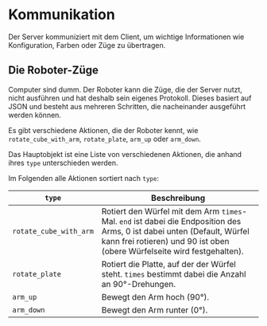 # Kommunikation

Der Server kommuniziert mit dem Client, um wichtige Informationen wie Konfiguration, Farben oder Züge zu übertragen.

## Die Roboter-Züge

Computer sind dumm. Der Roboter kann die Züge, die der Server nutzt, nicht ausführen und hat deshalb sein eigenes
Protokoll. Dieses basiert auf JSON und besteht aus mehreren Schritten, die nacheinander ausgeführt werden können.

Es gibt verschiedene Aktionen, die der Roboter kennt, wie `rotate_cube_with_arm`, `rotate_plate`, `arm_up` oder
`arm_down`.

Das Hauptobjekt ist eine Liste von verschiedenen Aktionen, die anhand ihres `type` unterschieden werden.

Im Folgenden alle Aktionen sortiert nach `type`:

| `type`                 | Beschreibung                                                                                                                                                                                        |
|------------------------|-----------------------------------------------------------------------------------------------------------------------------------------------------------------------------------------------------|
| `rotate_cube_with_arm` | Rotiert den Würfel mit dem Arm `times`-Mal. `end` ist dabei die Endposition des Arms, 0 ist dabei unten (Default, Würfel kann frei rotieren) und 90 ist oben (obere Würfelseite wird festgehalten). |                                                                                                                   |
| `rotate_plate`         | Rotiert die Platte, auf der der Würfel steht. `times` bestimmt dabei die Anzahl an 90°-Drehungen.                                                                                                   |
| `arm_up`               | Bewegt den Arm hoch (90°).                                                                                                                                                                          |
| `arm_down`             | Bewegt den Arm runter (0°).                                                                                                                                                                         |
